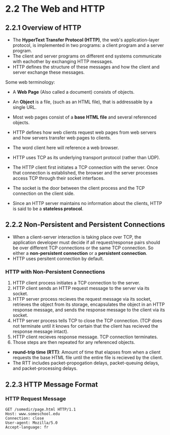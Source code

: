 # 2.2 The Web and HTTP

## 2.2.1 Overview of HTTP
- The **HyperText Transfer Protocol (HTTP)**, the web's application-layer protocol, is implemented in two programs: a client program and a server program.
- The client and server programs on different end systems communicate with eachother by exchanging HTTP messages.
- HTTP defines the structure of these messages and how the client and server exchange these messages.

Some web terminology:
- A **Web Page** (Also called a document) consists of objects.
- An **Object** is a file, (such as an HTML file), that is addressable by a single URL.
- Most web pages consist of a **base HTML file** and several referenced objects.

- HTTP defines how web clients request web pages from web servers and how servers transfer web pages to clients.
- The word client here will reference a web browser.
- HTTP uses TCP as its underlying transport protocol (rather than UDP).
- The HTTP client first initiates a TCP connection with the server. Once that connection is established, the browser and the server processes access TCP through their socket interfaces.
- The socket is the door between the client process and the TCP connection on the client side.
- Since an HTTP server maintains no information about the clients, HTTP is said to be a **stateless protocol**.

## 2.2.2 Non-Persistent and Persistent Connections
- When a client-server interaction is taking place over TCP, the application developer must decide if all request/response pairs should be over different TCP connections or the same TCP connection. So either a **non-persistent connection** or a **persistent connection**.
- HTTP uses persitent connection by default.

### HTTP with Non-Persistent Connections
1. HTTP client process initiates a TCP connection to the server.
2. HTTP client sends an HTTP request message to the server via its socket.
3. HTTP server process recieves the request message via its socket, retrieves the object from its storage, encapsulates the object in an HTTP response message, and sends the response message to the client via its socket.
4. HTTP server process tells TCP to close the TCP connection. (TCP does not terminate until it knows for certain that the client has recieved the response message intact).
5. HTTP client recieves response message. TCP connection terminates.
6. Those steps are then repeated for any referenced objects.

- **round-trip time (RTT)**: Amount of time that elapses from when a client requests the base HTML file until the entire file is recieved by the client.
- The RTT includes packet-propogation delays, packet-queuing delays, and packet-processing delays.

## 2.2.3 HTTP Message Format

### HTTP Request Message
```
GET /somedir/page.html HTTP/1.1
Host: www.someschool.edu
Connection: close
User-agent: Mozilla/5.0
Accept-language: fr
```
























